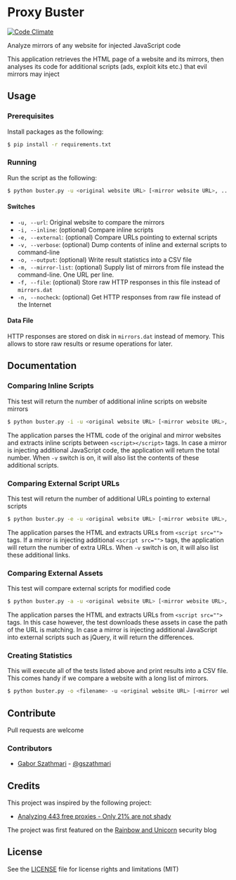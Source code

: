# Proxy Buster

[![Code Climate](https://codeclimate.com/github/gszathmari/proxy-buster/badges/gpa.svg)](https://codeclimate.com/github/gszathmari/proxy-buster)

Analyze mirrors of any website for injected JavaScript code

This application retrieves the HTML page of a website and its mirrors, then analyses its code for additional scripts (ads, exploit kits etc.) that evil mirrors may inject

## Usage

### Prerequisites

Install packages as the following:

```sh
$ pip install -r requirements.txt
```

### Running

Run the script as the following:

```sh
$ python buster.py -u <original website URL> [<mirror website URL>, ...]
```

#### Switches

* ``-u, --url``: Original website to compare the mirrors
* ``-i, --inline``: (optional) Compare inline scripts
* ``-e, --external``: (optional) Compare URLs pointing to external scripts
* ``-v, --verbose``: (optional) Dump contents of inline and external scripts to command-line
* ``-o, --output``: (optional) Write result statistics into a CSV file
* ``-m, --mirror-list``: (optional) Supply list of mirrors from file instead the command-line. One URL per line.
* ``-f, --file``: (optional) Store raw HTTP responses in this file instead of ``mirrors.dat``
* ``-n, --nocheck``: (optional) Get HTTP responses from raw file instead of the Internet

#### Data File

HTTP responses are stored on disk in ``mirrors.dat`` instead of memory. This allows to store raw results or resume operations for later.

## Documentation

### Comparing Inline Scripts

This test will return the number of additional inline scripts on website mirrors

```sh
$ python buster.py -i -u <original website URL> [<mirror website URL>, ...]
```

The application parses the HTML code of the original and mirror websites and extracts inline scripts between `<script></script>` tags. In case a mirror is injecting additional JavaScript code, the application will return the total number. When `-v` switch is on, it will also list the contents of these additional scripts.

### Comparing External Script URLs

This test will return the number of additional URLs pointing to external scripts

```sh
$ python buster.py -e -u <original website URL> [<mirror website URL>, ...]
```

The application parses the HTML and extracts URLs from `<script src="">` tags. If a mirror is injecting additional `<script src="">` tags, the application will return the number of extra URLs. When `-v` switch is on, it will also list these additional links.

### Comparing External Assets

This test will compare external scripts for modified code

```sh
$ python buster.py -a -u <original website URL> [<mirror website URL>, ...]
```

The application parses the HTML and extracts URLs from `<script src="">` tags. In this case however, the test downloads these assets in case the path of the URL is matching. In case a mirror is injecting additional JavaScript into external scripts such as jQuery, it will return the differences.

### Creating Statistics

This will execute all of the tests listed above and print results into a CSV file. This comes handy if we compare a website with a long list of mirrors.

```sh
$ python buster.py -o <filename> -u <original website URL> [<mirror website URL>, ...]
```

## Contribute

Pull requests are welcome

### Contributors

- [Gabor Szathmari](http://gaborszathmari.me) - [@gszathmari](https://twitter.com/gszathmari)

## Credits

This project was inspired by the following project:

* [Analyzing 443 free proxies - Only 21% are not shady](https://blog.haschek.at/2015-analyzing-443-free-proxies)

The project was first featured on the [Rainbow and Unicorn](https://blog.gaborszathmari.me/) security blog

## License

See the [LICENSE](LICENSE) file for license rights and limitations (MIT)
